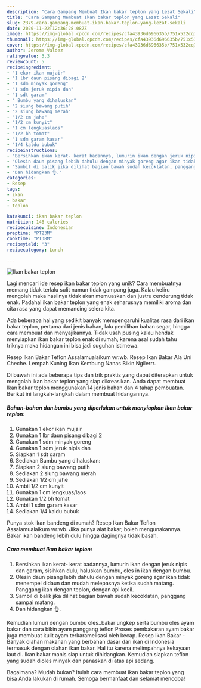 ```yaml
---
description: "Cara Gampang Membuat Ikan bakar teplon yang Lezat Sekali"
title: "Cara Gampang Membuat Ikan bakar teplon yang Lezat Sekali"
slug: 2379-cara-gampang-membuat-ikan-bakar-teplon-yang-lezat-sekali
date: 2020-11-22T12:36:28.087Z
image: https://img-global.cpcdn.com/recipes/cfa43936d696635b/751x532cq70/ikan-bakar-teplon-foto-resep-utama.jpg
thumbnail: https://img-global.cpcdn.com/recipes/cfa43936d696635b/751x532cq70/ikan-bakar-teplon-foto-resep-utama.jpg
cover: https://img-global.cpcdn.com/recipes/cfa43936d696635b/751x532cq70/ikan-bakar-teplon-foto-resep-utama.jpg
author: Jerome Valdez
ratingvalue: 3.3
reviewcount: 5
recipeingredient:
- "1 ekor ikan mujair"
- "1 lbr daun pisang dibagi 2"
- "1 sdm minyak goreng"
- "1 sdm jeruk nipis dan"
- "1 sdt garam"
- " Bumbu yang dihaluskan"
- "2 siung bawang putih"
- "2 siung bawang merah"
- "1/2 cm jahe"
- "1/2 cm kunyit"
- "1 cm lengkuaslaos"
- "1/2 bh tomat"
- "1 sdm garam kasar"
- "1/4 kaldu bubuk"
recipeinstructions:
- "Bersihkan ikan kerat- kerat badannya, lumurin ikan dengan jeruk nipis dan garam, sisihkan dulu, haluskan bumbu, oles in ikan dengan bumbu."
- "Olesin daun pisang lebih dahulu dengan minyak goreng agar ikan tidak menempel didaun dan mudah melepasnya ketika sudah matang. Panggang ikan dengan teplon, dengan api kecil."
- "Sambil di balik jika dilihat bagian bawah sudah kecoklatan, panggang sampai matang."
- "Dan hidangkan 👌."
categories:
- Resep
tags:
- ikan
- bakar
- teplon

katakunci: ikan bakar teplon 
nutrition: 146 calories
recipecuisine: Indonesian
preptime: "PT23M"
cooktime: "PT38M"
recipeyield: "3"
recipecategory: Lunch

---
```



![Ikan bakar teplon](https://img-global.cpcdn.com/recipes/cfa43936d696635b/751x532cq70/ikan-bakar-teplon-foto-resep-utama.jpg)

Lagi mencari ide resep ikan bakar teplon yang unik? Cara membuatnya memang tidak terlalu sulit namun tidak gampang juga. Kalau keliru mengolah maka hasilnya tidak akan memuaskan dan justru cenderung tidak enak. Padahal ikan bakar teplon yang enak seharusnya memiliki aroma dan cita rasa yang dapat memancing selera kita.

Ada beberapa hal yang sedikit banyak mempengaruhi kualitas rasa dari ikan bakar teplon, pertama dari jenis bahan, lalu pemilihan bahan segar, hingga cara membuat dan menyajikannya. Tidak usah pusing kalau hendak menyiapkan ikan bakar teplon enak di rumah, karena asal sudah tahu triknya maka hidangan ini bisa jadi suguhan istimewa.

Resep Ikan Bakar Teflon Assalamualaikum wr.wb. Resep Ikan Bakar Ala Uni Cheche. Lempah Kuning Ikan Kembung Nanas Bikin Ngilerrr.


Di bawah ini ada beberapa tips dan trik praktis yang dapat diterapkan untuk mengolah ikan bakar teplon yang siap dikreasikan. Anda dapat membuat Ikan bakar teplon menggunakan 14 jenis bahan dan 4 tahap pembuatan. Berikut ini langkah-langkah dalam membuat hidangannya.

<!--inarticleads1-->

##### Bahan-bahan dan bumbu yang diperlukan untuk menyiapkan Ikan bakar teplon:

1. Gunakan 1 ekor ikan mujair
1. Gunakan 1 lbr daun pisang dibagi 2
1. Gunakan 1 sdm minyak goreng
1. Gunakan 1 sdm jeruk nipis dan
1. Siapkan 1 sdt garam
1. Sediakan  Bumbu yang dihaluskan:
1. Siapkan 2 siung bawang putih
1. Sediakan 2 siung bawang merah
1. Sediakan 1/2 cm jahe
1. Ambil 1/2 cm kunyit
1. Gunakan 1 cm lengkuas/laos
1. Gunakan 1/2 bh tomat
1. Ambil 1 sdm garam kasar
1. Sediakan 1/4 kaldu bubuk


Punya stok ikan bandeng di rumah? Resep Ikan Bakar Teflon Assalamualaikum wr.wb. Jika punya alat bakar, boleh mengunakannya. Bakar ikan bandeng lebih dulu hingga dagingnya tidak basah. 

<!--inarticleads2-->

##### Cara membuat Ikan bakar teplon:

1. Bersihkan ikan kerat- kerat badannya, lumurin ikan dengan jeruk nipis dan garam, sisihkan dulu, haluskan bumbu, oles in ikan dengan bumbu.
1. Olesin daun pisang lebih dahulu dengan minyak goreng agar ikan tidak menempel didaun dan mudah melepasnya ketika sudah matang. Panggang ikan dengan teplon, dengan api kecil.
1. Sambil di balik jika dilihat bagian bawah sudah kecoklatan, panggang sampai matang.
1. Dan hidangkan 👌.


Kemudian lumuri dengan bumbu oles..bakar ungkep serta bumbu oles ayam bakar dan cara bikin ayam panggang teflon Proses pembakaran ayam bakar juga membuat kulit ayam terkaramelisasi oleh kecap. Resep Ikan Bakar - Banyak olahan makanan yang berbahan dasar dari ikan di Indonesia termasuk dengan olahan ikan bakar. Hal itu karena melimpahnya kekayaan laut di. Ikan bakar manis siap untuk dihidangkan. Kemudian siapkan teflon yang sudah dioles minyak dan panaskan di atas api sedang. 

Bagaimana? Mudah bukan? Itulah cara membuat ikan bakar teplon yang bisa Anda lakukan di rumah. Semoga bermanfaat dan selamat mencoba!
